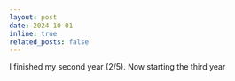 ```yaml
---
layout: post
date: 2024-10-01
inline: true
related_posts: false
---
```


I finished my second year (2/5). Now starting the third year
